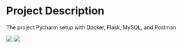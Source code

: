# Project Description
The project Pycharm setup with Docker, Flask, MySQL, and Postman


![](./screenshots/Screenshot1.PNG)
![](./screenshots/postman.PNG)
